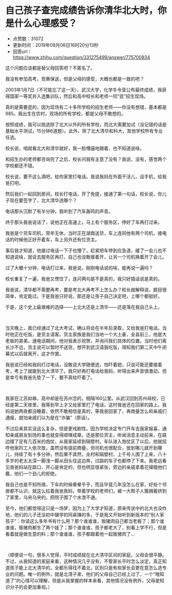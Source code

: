 # 自己孩子查完成绩告诉你清华北大时，你是什么心理感受？
- 点赞数：31072
- 更新时间：2019年08月06日16时20分13秒
- 回答url：https://www.zhihu.com/question/331275499/answer/775700834
<body>
 <p data-pid="rDzVeeuQ">这个问题应该都是替父母回答吧？不匿名了。</p>
 <p data-pid="1V5ebd8o">我没有参加高考，竞赛保送，但是父母的感受，大概也都是一致的吧？</p>
 <p data-pid="hDHaO3Su">2003年1月7日（不可能忘了这一天），武汉大学，化学冬令营公布最终成绩，我获得国家一等奖并入选集训队，然后和高中校长和老师一同“逛”招生现场。</p>
 <p data-pid="-hIDv8iE">真的是需要逛的，因为现场有二十多所学校的招生老师——你没有想错，基本都是985。我出生在农村，现场的所有学校，都是父母不敢想的。</p>
 <p data-pid="q4p83INQ">按照成绩，我可以挑选除了北大以外的所有学校，而北大需要加试（没记错的话是基础水平测试，15分钟6道题）。此外，除了北大清华和科大，其他学校所有专业任选。</p>
 <p data-pid="M3XBRSdH">校长说，咱就看北大和清华就好，我一脸懵逼地跟着，也不知道说啥。</p>
 <p data-pid="jXCoCtRM">和招生办的老师都咨询完了之后，校长问我有主意了没有？我说，没有，感觉两个学校都还不错。</p>
 <p data-pid="sJzlET6u">校长说，要不这么滴吧，给你家里打电话。我说我妈在外面干活儿，没手机，给我爸打吧。</p>
 <p data-pid="1QG0t5Mv">然后我们一起回到房间，校长打电话，开了免提，接通了第一句话，校长说，你儿子现在要签字了，北大清华选哪个？</p>
 <p data-pid="2FXZyWJF">电话那头沉默了有半分钟，我听到了汽车轰鸣的声音。</p>
 <p data-pid="9xTfLQUB">终于那头我爸说话了，说他正在高速上，马上有个服务区，停好了车再打过来。</p>
 <p data-pid="Vd6egbHB">我爸是个货车司机，常年无休，当时正在湖南送货，车上连同他有两个司机，接电话的时候他正好开着车，车上另外还有位货主。</p>
 <p data-pid="mI0QBIKx">事后我才知道，他接过电话一下子也懵了，赶紧把车停到应急道，缓了一会儿也不知道说啥，就说去服务区再打，自己也没敢接着开，让另一个司机换着开了会儿。</p>
 <p data-pid="MkVKUj-j">过了大概十分钟，电话打过来，我爸说，刚刚电话说的啥，能再说一遍吗？</p>
 <p data-pid="97J6qq7p">校长重复了一遍，我爸又愣住了，连问两句是不是真的，我只好插话说是真的。</p>
 <p data-pid="p7RJ11F2">我爸说，清华都不需要再考，要是考北大再考不上怎么办？校长就解释说，题目很简单，肯定能过。于是我爸只好说，那还是让孩子自己决定吧，上哪个都挺好。</p>
 <p data-pid="ssYlYd26">于是，这个史上最艰难的选择——上北大还是上清华——还是落在我自己头上。</p>
 <p class="ztext-empty-paragraph"><br></p>
 <p data-pid="hKN2YwrO">当天晚上，我已经通过了北大考试，确认将会在半年后录取，又给我爸打电话。当时他正在吃饭，是货主请客。货主家族是我们当地一个大土豪，全县前三，他是大老板的弟弟。通电话期间，他对我表示祝贺，并询问我们具体的位置。当时他们离长沙不远，货主说可以暂时不送货，想开到武汉请我吃饭，得知我们第二天中午闭幕式以后就离开，这才作罢。</p>
 <p data-pid="fWt1fMJz">我爸说已经和我妈打过电话，没敢说大学随便选，怕吓着她，只说可能还要接着考，考上了就能到北大清华了。我只好再打电话给我妈，听得出来声音很激动，但是幸亏有我爸先垫了一下，要不真给吓着了。</p>
 <p class="ztext-empty-paragraph"><br></p>
 <p data-pid="OOw6t3IE">我家在江苏如皋，高中却是在苏州念的，相隔160公里。从武汉回到苏州母校，已经是第二天夜里，我等到早上才又给家里打了电话，这时我爸还在回家的路上。我妈说她两夜都没睡着，依然不敢相信是真的，等我爸回家了，再商量怎么和亲戚们通报，就怕亲戚们以为是在“诈骗”（原话）。</p>
 <p data-pid="jFKKA-we">不过后来其实没这么复杂，但是更戏剧性。因为学校决定专门开车去我家报喜，通知亲戚朋友到场的事也就变得顺理成章。还是那位货主，听闻消息主动前来，在路边摆了足有几百米的炮仗，从我家延续到隔壁村。车队进入炮仗区了以后，他就招呼他家的工人依次放，虽然没有提前商量，但司机也很配合，放到哪儿就开到哪儿，持续了有十多分钟，然后果不其然，全村和隔壁村，上千号人围了上来，八十多岁的老太太深一脚浅一脚从田头往这边奔，过路的车子也都停了下来。我老远看见我爸妈站在路口，开心是肯定的，但也明显很紧张，旁边的亲戚拿着花撺掇他们戴，他们一个劲儿的拒绝。</p>
 <p data-pid="LV1-nlkf">我自己也是不知所措，下车的时候晕晕乎乎，而且毕竟几年没怎么在家，好些个邻居都不认识，就这么拉着我爸我妈，带着学校的老师们，被一大帮子人簇拥着挤到了家里，乌央乌央的，把院子围了个水泄不通。</p>
 <p data-pid="KvraoUlb">至今，他们都觉得这只是一场梦，因为上了大学才知道，原来传说中的北大也没咋地，他们的儿子还没初中辍学的同桌赚的多。于是我又开始听到新版本的“别人家孩子”：你读这么多年书有什么用？那个谁谁谁，贩猪肉自己都当老板了；那个谁谁谁，贩猪肉都生了两个娃了；那个谁谁谁，孩子都老大了，别看上学不行，但是看着就是做生意的料；那个谁谁谁，孩子都跟着他一起贩猪肉了…</p>
 <p class="ztext-empty-paragraph"><br></p>
 <p data-pid="2b02lBf-">（顺便说一句，很多人觉得，平时成绩就在北大清华区间的家庭，父母会很平静。不过，从我知道的家庭来看，这种情况几乎没有，不管家长平时怎么淡定，真正知道孩子能上北大清华的，全都乐得找不着北，区别只是有些家长会更在意怎么选专业的问题。唯一的例外，就是北清子弟，他们的父母自己已经上过了，一个“哦知道了”的心情可以理解，但是从我掌握的样本来看，其他情况没有例外，父母是知识分子的会更加重视。）</p>
</body>